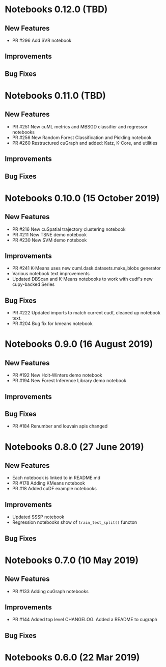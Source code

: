 # Notebooks 0.12.0 (TBD)

## New Features
- PR #296 Add SVR notebook

## Improvements

## Bug Fixes


# Notebooks 0.11.0 (TBD)

## New Features
- PR #251 New cuML metrics and MBSGD classifier and regressor notebooks
- PR #256 New Random Forest Classification and Pickling notebook
- PR #260 Restructured cuGraph and added: Katz, K-Core, and utilities

## Improvements

## Bug Fixes


# Notebooks 0.10.0 (15 October 2019)

## New Features
- PR #216 New cuSpatial trajectory clustering notebook
- PR #211 New TSNE demo notebook
- PR #230 New SVM demo notebook

## Improvements
- PR #241 K-Means uses new cuml.dask.datasets.make_blobs generator
- Various notebook text improvements
- Updated DBScan and K-Means notebooks to work with cudf's new cupy-backed Series

## Bug Fixes
- PR #222 Updated imports to match current cudf, cleaned up notebook text.
- PR #204 Bug fix for kmeans notebook

# Notebooks 0.9.0 (16 August 2019)

## New Features
- PR #192 New Holt-Winters demo notebook
- PR #194 New Forest Inference Library demo notebook

## Improvements

## Bug Fixes
- PR #184 Renumber and louvain apis changed

# Notebooks 0.8.0 (27 June 2019)

## New Features
- Each notebook is linked to in README.md
- PR #178 Adding KMeans notebook
- PR #18 Added cuDF example notebooks

## Improvements
- Updated SSSP notebook
- Regression notebooks show of `train_test_split()` functon

## Bug Fixes


# Notebooks 0.7.0 (10 May 2019)

## New Features
- PR #133 Adding cuGraph notebooks

## Improvements
- PR #144  Added top level CHANGELOG.  Added a README to cugraph

## Bug Fixes


# Notebooks 0.6.0 (22 Mar 2019)
